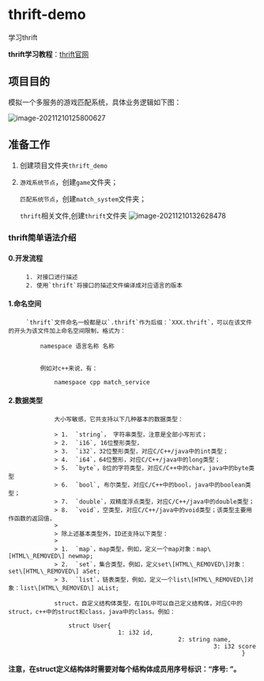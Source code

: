 # thrift-demo

学习thrift

**thrift学习教程**：[thrift官网](https://thrift.apache.org/)

## 项目目的

模拟一个多服务的游戏匹配系统，具体业务逻辑如下图：

![image-20211210125800627](https://gitee.com/pxlsdz/blogImage/raw/master/img/202112101258703.png)

## 准备工作

1. 创建项目文件夹`thrift_demo`

2. `游戏系统节点`，创建`game`文件夹；

   `匹配系统节点`，创建`match_system`文件夹；

      `thrift`相关文件,创建`thrift`文件夹
         ![image-20211210132628478](https://gitee.com/pxlsdz/blogImage/raw/master/img/202112101326507.png)

### thrift简单语法介绍

#### 0.开发流程

         1. 对接口进行描述
         2. 使用`thrift`将接口的描述文件编译成对应语言的版本

#### 1.命名空间

         `thrift`文件命名一般都是以`.thrift`作为后缀：`XXX.thrift`，可以在该文件的开头为该文件加上命名空间限制，格式为：

             namespace 语言名称 名称


             例如对c++来说，有：

                 namespace cpp match_service


#### 2.数据类型

                 大小写敏感，它共支持以下几种基本的数据类型：

                 > 1.  `string`， 字符串类型，注意是全部小写形式；
                 > 2.  `i16`, 16位整形类型，
                 > 3.  `i32`，32位整形类型，对应C/C++/java中的int类型；
                 > 4.  `i64`，64位整形，对应C/C++/java中的long类型；
                 > 5.  `byte`，8位的字符类型，对应C/C++中的char，java中的byte类型
                 > 6.  `bool`, 布尔类型，对应C/C++中的bool，java中的boolean类型；
                 > 7.  `double`，双精度浮点类型，对应C/C++/java中的double类型；
                 > 8.  `void`，空类型，对应C/C++/java中的void类型；该类型主要用作函数的返回值，
                 >
                 > 除上述基本类型外，ID还支持以下类型：
                 >
                 > 1.  `map`，map类型，例如，定义一个map对象：map\[HTML\_REMOVED\] newmap;
                 > 2.  `set`，集合类型，例如，定义set\[HTML\_REMOVED\]对象：set\[HTML\_REMOVED\] aSet;
                 > 3.  `list`，链表类型，例如，定义一个list\[HTML\_REMOVED\]对象：list\[HTML\_REMOVED\] aList;

                 struct，自定义结构体类型，在IDL中可以自己定义结构体，对应C中的struct，c++中的struct和class，java中的class。例如：

                     struct User{
                                   1: i32 id,
                                                    2: string name,
                                                              3: i32 score
                                                                      }

**注意，在struct定义结构体时需要对每个结构体成员用序号标识：“序号: ”。**

